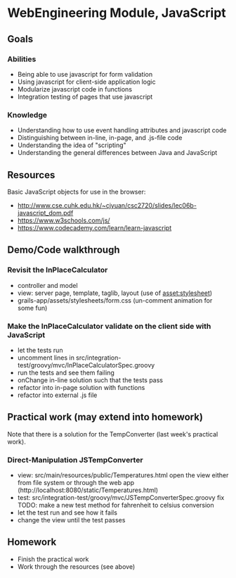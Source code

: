 # WebEngineering Module, JavaScript

## Goals

### Abilities
- Being able to use javascript for form validation
- Using javascript for client-side application logic
- Modularize javascript code in functions
- Integration testing of pages that use javascript

### Knowledge
- Understanding how to use event handling attributes and javascript code 
- Distinguishing between in-line, in-page, and .js-file code
- Understanding the idea of "scripting"
- Understanding the general differences between Java and JavaScript

## Resources

Basic JavaScript objects for use in the browser:

- http://www.cse.cuhk.edu.hk/~cjyuan/csc2720/slides/lec06b-javascript_dom.pdf
- https://www.w3schools.com/js/
- https://www.codecademy.com/learn/learn-javascript

## Demo/Code walkthrough 

### Revisit the InPlaceCalculator

- controller and model
- view: server page, template, taglib, layout (use of <asset:stylesheet>)
- grails-app/assets/stylesheets/form.css 
  (un-comment animation for some fun)

### Make the InPlaceCalculator validate on the client side with JavaScript

- let the tests run 
- uncomment lines in src/integration-test/groovy/mvc/InPlaceCalculatorSpec.groovy
- run the tests and see them failing
- onChange in-line solution such that the tests pass
- refactor into in-page solution with functions
- refactor into external .js file

## Practical work (may extend into homework)

Note that there is a solution for the TempConverter (last week's practical work).

### Direct-Manipulation JSTempConverter

- view: src/main/resources/public/Temperatures.html
  open the view either from file system or through the web app (http://localhost:8080/static/Temperatures.html)
- test: src/integration-test/groovy/mvc/JSTempConverterSpec.groovy
  fix TODO: make a new test method for fahrenheit to celsius conversion
- let the test run and see how it fails
- change the view until the test passes

## Homework 

- Finish the practical work
- Work through the resources (see above)
